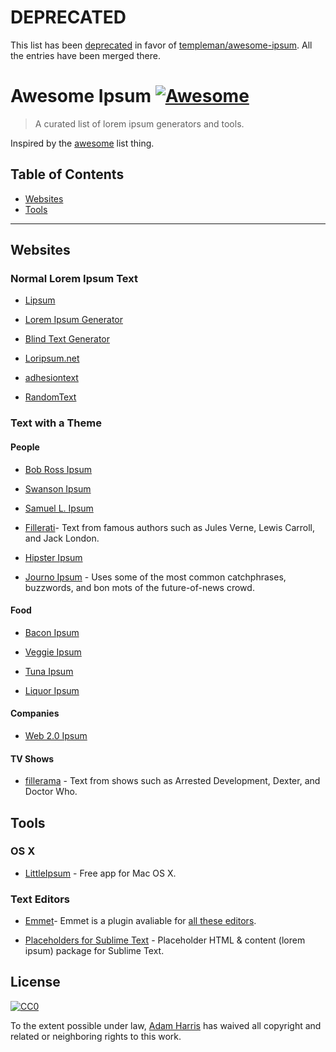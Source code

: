 # DEPRECATED

This list has been [deprecated](https://github.com/templeman/awesome-ipsum/issues/12)
in favor of [templeman/awesome-ipsum](https://github.com/templeman/awesome-ipsum).
All the entries have been merged there.

# Awesome Ipsum [![Awesome](https://cdn.rawgit.com/sindresorhus/awesome/d7305f38d29fed78fa85652e3a63e154dd8e8829/media/badge.svg)](https://github.com/sindresorhus/awesome)

> A curated list of lorem ipsum generators and tools.

Inspired by the [awesome](https://github.com/sindresorhus/awesome) list thing.

## Table of Contents

- [Websites](#websites)
- [Tools](#tools)

---

## Websites

### Normal Lorem Ipsum Text

- [Lipsum](http://lipsum.com/)

- [Lorem Ipsum Generator](http://ipsum-generator.com/)

- [Blind Text Generator](http://www.blindtextgenerator.com/lorem-ipsum)

- [Loripsum.net](http://loripsum.net/)

- [adhesiontext](http://www.adhesiontext.com/)

- [RandomText](http://www.randomtext.me/)

### Text with a Theme

#### People

- [Bob Ross Ipsum](http://www.bobrosslipsum.com/)

- [Swanson Ipsum](http://www.swansonipsum.com/)

- [Samuel L. Ipsum](http://slipsum.com/)

- [Fillerati](http://www.fillerati.com/)- Text from famous authors such as Jules Verne, Lewis Carroll, and Jack London.

- [Hipster Ipsum](http://hipsum.co/)

- [Journo Ipsum](http://www.niemanlab.org/journo-ipsum/) - Uses some of the most common catchphrases, buzzwords, and bon mots of the future-of-news crowd.

#### Food

- [Bacon Ipsum](http://baconipsum.com/)

- [Veggie Ipsum](http://veggieipsum.com/)

- [Tuna Ipsum](http://tunaipsum.com/)

- [Liquor Ipsum](http://liquoripsum.com/)

#### Companies

- [Web 2.0 Ipsum](http://web20ipsum.com/)

#### TV Shows

- [fillerama](http://fillerama.io/) - Text from shows such as Arrested Development, Dexter, and Doctor Who.

## Tools

### OS X

- [LittleIpsum](http://littleipsum.com/) - Free app for Mac OS X.

### Text Editors

- [Emmet](http://docs.emmet.io/abbreviations/lorem-ipsum/)- Emmet is a plugin avaliable for [all these editors](http://emmet.io/download/).

- [Placeholders for Sublime Text](https://github.com/mrmartineau/Placeholders) - Placeholder HTML & content (lorem ipsum) package for Sublime Text.

## License

[![CC0](https://i.creativecommons.org/p/zero/1.0/88x31.png)](https://creativecommons.org/publicdomain/zero/1.0/)

To the extent possible under law, [Adam Harris](https://twitter.com/adamCoder) has waived all copyright and related or neighboring rights to this work.
